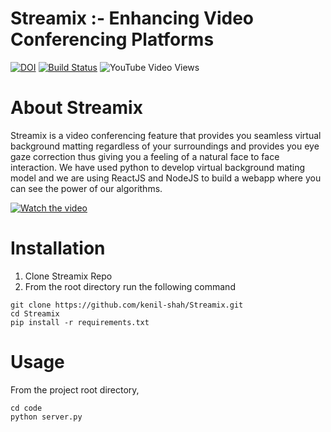 # Streamix :- Enhancing Video Conferencing Platforms

[![DOI](https://zenodo.org/badge/DOI/10.5281/zenodo.4033418.svg)](https://doi.org/10.5281/zenodo.4033418)
[![Build Status](https://travis-ci.com/kenil-shah/Streamix.svg?branch=master)](https://travis-ci.org/kenil-shah/Streamix)
![YouTube Video Views](https://img.shields.io/youtube/views/2DVQ2XwhtUI?style=social)

# About Streamix
Streamix is a video conferencing feature that provides you seamless virtual background matting regardless of your surroundings and provides you eye gaze correction thus giving you a feeling of a natural face to face interaction. We have used python to develop virtual background mating model and we are using ReactJS and NodeJS to build a webapp where you can see the power of our algorithms.

[![Watch the video](https://i.ytimg.com/vi/2DVQ2XwhtUI/hqdefault.jpg)](https://www.youtube.com/watch?v=2DVQ2XwhtUI)


# Installation
1. Clone Streamix Repo
2. From the root directory run the following command
```
git clone https://github.com/kenil-shah/Streamix.git
cd Streamix
pip install -r requirements.txt
```

# Usage
From the project root directory,
```
cd code
python server.py
```
